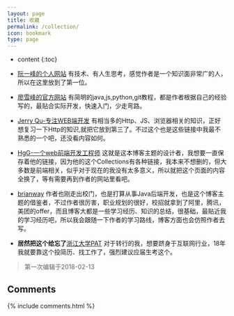 ```yaml
---
layout: page
title: 收藏
permalink: /collection/
icon: bookmark
type: page
---
```


* content
{:toc}



* [阮一峰的个人网站](http://www.ruanyifeng.com/home.html)
有技术、有人生思考，感觉作者是一个知识面非常广的人，所以在这里放到了第一位。
* [廖雪峰的官方网站](https://www.liaoxuefeng.com/)
有简明的java,js,python,git教程，都是作者根据自己的经验写的，最贴合实际开发，快速入门，少走弯路。
* [Jerry Qu-专注WEB端开发](https://imququ.com/post/series.html)
有相当多的Http、JS、浏览器相关的知识，正好想复习一下Http的知识,就把它放到第三了。不过这个也是这些链接中我最不熟悉的一个吧，还没看内容如何。
* [HgG-一个web前端开发工程师](https://gaohaoyang.github.io/)
这就是这本博客主题的设计者，我想要一直保存着他的链接，因为他的这个Collections有各种链接，我本来不想删的，但大多数是前端相关，似乎对于现在的我没有太多意义，所以就把这个页面的内容全换了，等有需要再到作者的网站里看吧。
* [brianway](https://brianway.github.io/)
作者也刚走出校门，也是打算从事Java后端开发，也是这个博客主题的借鉴者，不过作者很厉害，职业规划的很好，校招就拿到了阿里，腾讯，美团的offer，而且博客大都是一些学习经历、知识的总结，很基础，最贴近我的学习经历吧，所以我会跟随一下作者的学习路线，博客方面也会仿照作者去写。
* **居然把这个给忘了**[浙江大学PAT](https://www.patest.cn/)
对于转行的我，想要跻身于互联网行业，18年我就要靠这个投简历、找工作了，强烈建议应届生考这个。

>第一次编辑于2018-02-13

## Comments

{% include comments.html %}

